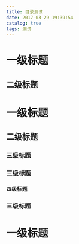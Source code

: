 ```yaml
---
title: 目录测试
date: 2017-03-29 19:39:54
catalog: true
tags: 测试
---
```


# 一级标题

## 二级标题

# 一级标题

## 二级标题

### 三级标题

### 三级标题

#### 四级标题

### 三级标题

# 一级标题